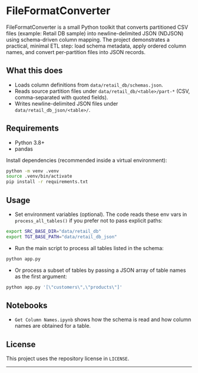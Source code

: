 # FileFormatConverter

FileFormatConverter is a small Python toolkit that converts partitioned CSV files (example: Retail DB sample) into newline-delimited JSON (NDJSON) using schema-driven column mapping. The project demonstrates a practical, minimal ETL step: load schema metadata, apply ordered column names, and convert per-partition files into JSON records.

## What this does

- Loads column definitions from `data/retail_db/schemas.json`.
- Reads source partition files under `data/retail_db/<table>/part-*` (CSV, comma-separated with quoted fields).
- Writes newline-delimited JSON files under `data/retail_db_json/<table>/`.

## Requirements

- Python 3.8+
- pandas

Install dependencies (recommended inside a virtual environment):

```bash
python -m venv .venv
source .venv/bin/activate
pip install -r requirements.txt
```

## Usage

- Set environment variables (optional). The code reads these env vars in `process_all_tables()` if you prefer not to pass explicit paths:

```bash
export SRC_BASE_DIR="data/retail_db"
export TGT_BASE_PATH="data/retail_db_json"
```

- Run the main script to process all tables listed in the schema:

```bash
python app.py
```

- Or process a subset of tables by passing a JSON array of table names as the first argument:

```bash
python app.py '[\"customers\",\"products\"]'
```

## Notebooks

- `Get Column Names.ipynb` shows how the schema is read and how column names are obtained for a table.

## License

This project uses the repository license in `LICENSE`.

---
